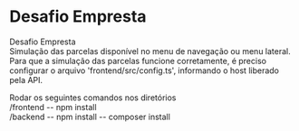 # Desafio Empresta
Desafio Empresta <br>
Simulação das parcelas disponível no menu de navegação ou menu lateral.<br>
Para que a simulação das parcelas funcione corretamente, é preciso configurar o arquivo 'frontend/src/config.ts', informando o host liberado pela API.<br>

Rodar os seguintes comandos nos diretórios
<br>/frontend
    -- npm install
<br>/backend
    -- npm install
    -- composer install
